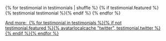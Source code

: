 {% for testimonial in testimonials | shuffle %}
{% if testimonial.featured %}{% testimonial testimonial %}{% endif %}
{% endfor %}

<a href="/docs/testimonials/" class="naked testimonials-more">And more: &#160;{% for testimonial in testimonials %}{% if not testimonial.featured %}{% avatarlocalcache "twitter", testimonial.twitter %}{% endif %}{% endfor %}</a>